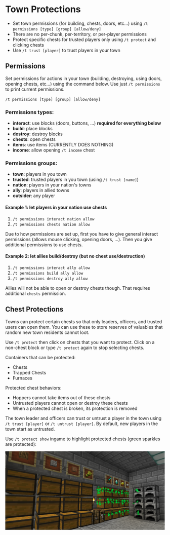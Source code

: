 # Town Protections

- Set town permissions (for building, chests, doors, etc...) using `/t permissions [type] [group] [allow/deny]`
- There are no per-chunk, per-territory, or per-player permissions
- Protect specific chests for trusted players only using `/t protect` and clicking chests
- Use `/t trust [player]` to trust players in your town

## Permissions
Set permissions for actions in your town
(building, destroying, using doors, opening chests, etc...)
using the command below. Use just `/t permissions` to print current permissions.

`/t permissions [type] [group] [allow/deny]`

### Permissions types:
- **interact**: use blocks (doors, buttons, ...) **required for everything below**
- **build**: place blocks
- **destroy**: destroy blocks
- **chests**: open chests
- **items**: use items (CURRENTLY DOES NOTHING)
- **income**: allow opening `/t income` chest

### Permissions groups:
- **town**: players in you town
- **trusted**: trusted players in you town (using `/t trust [name]`)
- **nation**: players in your nation's towns
- **ally**: players in allied towns
- **outsider**: any player

#### Example 1: let players in your nation use chests
1. `/t permissions interact nation allow`
2. `/t permissions chests nation allow`

Due to how permissions are set up, first you have to give 
general interact permissions (allows mouse clicking, opening doors, ...).
Then you give additional permissions to use chests.

#### Example 2: let allies build/destroy (but no chest use/destruction)
1. `/t permissions interact ally allow`
2. `/t permissions build ally allow`
3. `/t permissions destroy ally allow`

Allies will not be able to open or destroy chests though.
That requires additional `chests` permission.

## Chest Protections

Towns can protect certain chests so that only leaders, officers, 
and trusted users can open them. You can use these to store reserves of valuables
that random new town residents cannot loot.

Use `/t protect` then click on chests that you want to protect.
Click on a non-chest block or type `/t protect` again to stop
selecting chests.

Containers that can be protected:
- Chests
- Trapped Chests
- Furnaces

Protected chest behaviors:
- Hoppers cannot take items out of these chests
- Untrusted players cannot open or destroy these chests
- When a protected chest is broken, its protection is removed

The town leader and officers can trust or untrust a player in the town
using `/t trust [player]` or `/t untrust [player]`. By default, new players
in the town start as untrusted.

Use `/t protect show` ingame to highlight protected chests (green sparkles are protected):

![Protected Chests](./images/nodes_chest_protect.png "Protected Chests")
